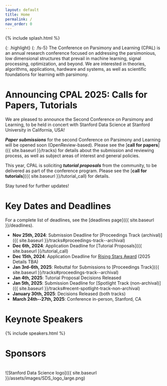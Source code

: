 ```yaml
---
layout: default
title: Home
permalink: /
nav_order: 0
---
```


{% include splash.html %}

{: .highlight}
{: .fs-5}
The Conference on Parsimony and Learning (CPAL) is an annual research
conference focused on addressing the parsimonious, low dimensional structures
that prevail in machine learning, signal processing, optimization, and beyond.
We are interested in theories, algorithms, applications, hardware and systems,
as well as scientific foundations for learning with parsimony. 

<!--
We describe [our]({{ site.baseurl }}/organization_committee) vision for the conference in
more detail [here]({{ site.baseurl }}/vision).
-->


# Announcing CPAL 2025: Calls for Papers, Tutorials

<!-- {: .fs-5 .text-center} -->
<!-- [Submit your Work on OpenReview](https://openreview.net/group?id=CPAL.cc/2024/Conference) -->

We are pleased to announce the Second Conference on Parsimony and Learning,
to be held in concert with Stanford Data Science at Stanford University in
California, USA!

***Paper submissions*** for the second Conference on
Parsimony and Learning will be opened soon (OpenReview-based).
Please see the [**call for papers**]({{ site.baseurl
}}/tracks) for details about the submission and reviewing process, as well as
subject areas of interest and general policies. 

This year, CPAL is soliciting ***tutorial proposals*** from the community, to be
delivered as part of the conference program.
Please see the [**call for tutorials**]({{ site.baseurl }}/tutorial_call) for
details.

Stay tuned for further updates!

# Key Dates and Deadlines


For a complete list of deadlines, see the [deadlines page]({{ site.baseurl }}/deadlines).

- **Nov 25th, 2024**: Submission Deadline for [Proceedings Track (archival)]({{ site.baseurl }}/tracks#proceedings-track--archival)
- **Dec 6th, 2024**: Application Deadline for [Tutorial Proposals]({{ site.baseurl }}/tutorial_call)
- **Dec 15th, 2024**: Application Deadline for [Rising Stars Award](https://2024.cpal.cc/rising_stars_guidelines/) (2025 Details TBA)
- **Jan 3rd-6th, 2025**: Rebuttal for Submissions to [Proceedings Track]({{ site.baseurl }}/tracks#proceedings-track--archival)
- **Jan 4th, 2025**: Tutorial Proposal Decisions Released
- **Jan 5th, 2025**: Submission Deadline for [Spotlight Track (non-archival)]({{ site.baseurl }}/tracks#recent-spotlight-track-non-archival)
- **January 30th, 2025**: Decisions Released (both tracks)
- **March 24th--27th, 2025**: Conference in-person, Stanford, CA



# Keynote Speakers

<!-- Information on the speakers' planned talks is available [here]({{site.baseurl}}/speakers/#talk-details). -->

{% include speakers.html %}




<!-- {: .highlight} -->
<!-- See the [deadlines page]({{ site.baseurl }}/deadlines) for a complete list of -->
<!-- key dates. -->

<!-- # Register to Attend CPAL 2024 -->
<!---->
<!---->
<!-- All CPAL attendees are required to register. **The deadline to register has -->
<!-- been extended to December 23rd, 2023.** -->
<!---->
<!-- <span class="fs-6"> -->
<!-- [Register Now](https://datascience.hku.hk/cpal-registration){: .btn} -->
<!-- </span> -->


# Sponsors

<br>
![Stanford Data Science logo]({{ site.baseurl }}/assets/images/SDS_logo_large.png)


<!-- {% include sponsors.html %} -->
